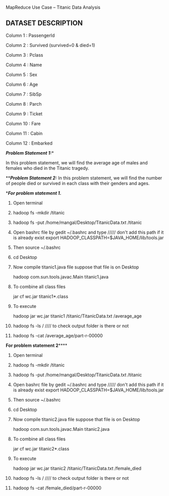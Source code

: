 MapReduce Use Case – Titanic Data Analysis
## DATASET DESCRIPTION
Column 1 : PassengerId

Column 2 : Survived  (survived=0 & died=1)

Column 3 : Pclass

Column 4 : Name

Column 5 : Sex

Column 6 : Age

Column 7 : SibSp

Column 8 : Parch

Column 9 : Ticket

Column 10 : Fare

Column 11 : Cabin

Column 12 : Embarked

*********Problem Statement 1:**********

In this problem statement, we will find the average age of males and females who died in the Titanic tragedy.


***********Problem Statement 2:*********
In this problem statement, we will find the number of people died or survived in each class with their genders and ages.


********For problem statement 1.*******

1. Open terminal

2. hadoop fs -mkdir /titanic

3. hadoop fs -put /home/mangal/Desktop/TitanicData.txt /titanic

4. Open bashrc file by gedit ~/.bashrc and type
	  ///// don't add this path if it is already exist
	export HADOOP_CLASSPATH=$JAVA_HOME/lib/tools.jar

5. Then source ~/.bashrc

6. cd Desktop

7. Now compile titanic1.java file suppose that file is on Desktop

	hadoop com.sun.tools.javac.Main titanic1.java

8. To combine all class files 
	
	jar cf wc.jar titanic1*.class

9. To execute
	
	hadoop jar wc.jar titanic1 /titanic/TitanicData.txt /average_age

10. hadoop fs -ls /			//// to check output folder is there or not

11. hadoop fs -cat /average_age/part-r-00000

************For problem statement 2****************

1. Open terminal

2. hadoop fs -mkdir /titanic

3. hadoop fs -put /home/mangal/Desktop/TitanicData.txt /titanic

4. Open bashrc file by gedit ~/.bashrc and type
	  ///// don't add this path if it is already exist
	export HADOOP_CLASSPATH=$JAVA_HOME/lib/tools.jar

5. Then source ~/.bashrc

6. cd Desktop

7. Now compile titanic2.java file suppose that file is on Desktop

	hadoop com.sun.tools.javac.Main titanic2.java

8. To combine all class files 
	
	jar cf wc.jar titanic2*.class

9. To execute
	
	hadoop jar wc.jar titanic2 /titanic/TitanicData.txt /female_died

10. hadoop fs -ls /			//// to check output folder is there or not

11. hadoop fs -cat /female_died/part-r-00000
